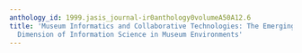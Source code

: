 ```yaml
---
anthology_id: 1999.jasis_journal-ir0anthology0volumeA50A12.6
title: 'Museum Informatics and Collaborative Technologies: The Emerging Socio-Technological
  Dimension of Information Science in Museum Environments'
---
```

